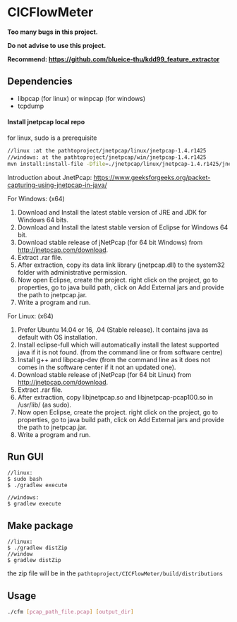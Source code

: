# CICFlowMeter

**Too many bugs in this project.**

**Do not advise to use this project.**

**Recommend: https://github.com/blueice-thu/kdd99_feature_extractor**

## Dependencies

- libpcap (for linux) or winpcap (for windows)
- tcpdump

#### Install jnetpcap local repo

for linux, sudo is a prerequisite
```bash
//linux :at the pathtoproject/jnetpcap/linux/jnetpcap-1.4.r1425
//windows: at the pathtoproject/jnetpcap/win/jnetpcap-1.4.r1425
mvn install:install-file -Dfile=./jnetpcap/linux/jnetpcap-1.4.r1425/jnetpcap.jar -DgroupId=org.jnetpcap -DartifactId=jnetpcap -Dversion=1.4.r1425 -Dpackaging=jar
```

Introduction about JnetPcap: https://www.geeksforgeeks.org/packet-capturing-using-jnetpcap-in-java/

For Windows: (x64)
1. Download and Install the latest stable version of JRE and JDK for Windows 64 bits.
2. Download and Install the latest stable version of Eclipse for Windows 64 bit.
3. Download stable release of jNetPcap (for 64 bit Windows) from http://jnetpcap.com/download.
4. Extract .rar file.
5. After extraction, copy its data link library (jnetpcap.dll) to the system32 folder with administrative permission.
6. Now open Eclipse, create the project. right click on the project, go to properties, go to java build path, click on Add External jars and provide the path to jnetpcap.jar.
7. Write a program and run.

For Linux: (x64)
1. Prefer Ubuntu 14.04 or 16, .04 (Stable release). It contains java as default with OS installation.
2. Install eclipse-full which will automatically install the latest supported java if it is not found. (from the command line or from software centre)
3. Install g++ and libpcap-dev (from the command line as it does not comes in the software center if it not an updated one).
4. Download stable release of jNetPcap (for 64 bit Linux) from http://jnetpcap.com/download.
5. Extract .rar file.
6. After extraction, copy libjnetpcap.so and libjnetpcap-pcap100.so in /usr/lib/ (as sudo).
7. Now open Eclipse, create the project. right click on the project, go to properties, go to java build path, click on Add External jars and provide the path to jnetpcap.jar.
8. Write a program and run.

## Run GUI

```
//linux:
$ sudo bash
$ ./gradlew execute

//windows:
$ gradlew execute
```

## Make package

```
//linux:
$ ./gradlew distZip
//window
$ gradlew distZip
```
the zip file will be in the `pathtoproject/CICFlowMeter/build/distributions`

## Usage

```bash
./cfm [pcap_path_file.pcap] [output_dir]
```
